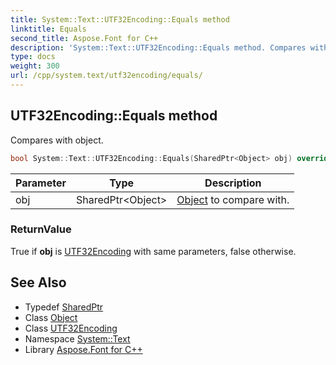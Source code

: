 ```yaml
---
title: System::Text::UTF32Encoding::Equals method
linktitle: Equals
second_title: Aspose.Font for C++
description: 'System::Text::UTF32Encoding::Equals method. Compares with object in C++.'
type: docs
weight: 300
url: /cpp/system.text/utf32encoding/equals/
---
```

## UTF32Encoding::Equals method


Compares with object.

```cpp
bool System::Text::UTF32Encoding::Equals(SharedPtr<Object> obj) override
```


| Parameter | Type | Description |
| --- | --- | --- |
| obj | SharedPtr\<Object\> | [Object](../../../system/object/) to compare with. |

### ReturnValue

True if **obj** is [UTF32Encoding](../) with same parameters, false otherwise.

## See Also

* Typedef [SharedPtr](../../../system/sharedptr/)
* Class [Object](../../../system/object/)
* Class [UTF32Encoding](../)
* Namespace [System::Text](../../)
* Library [Aspose.Font for C++](../../../)
